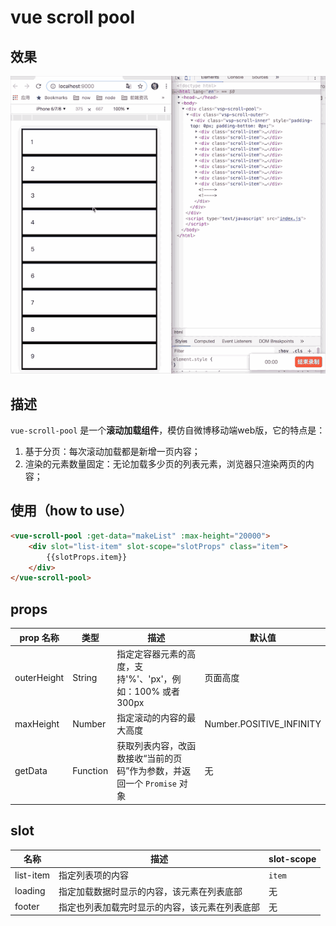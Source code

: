 # vue scroll pool

## 效果

![](./images/vue-scroll-pool-demo.gif)
## 描述
`vue-scroll-pool` 是一个**滚动加载组件**，模仿自微博移动端web版，它的特点是：
1. 基于分页：每次滚动加载都是新增一页内容；
2. 渲染的元素数量固定：无论加载多少页的列表元素，浏览器只渲染两页的内容；

## 使用（how to use）

```html
<vue-scroll-pool :get-data="makeList" :max-height="20000">
    <div slot="list-item" slot-scope="slotProps" class="item">
        {{slotProps.item}}
    </div>
</vue-scroll-pool>
```
## props

| prop 名称 | 类型 | 描述 | 默认值 |
|----------|------|-----|-------|
| outerHeight | String | 指定定容器元素的高度，支持'%'、'px'，例如：100% 或者 300px | 页面高度 |
| maxHeight | Number | 指定滚动的内容的最大高度 | Number.POSITIVE_INFINITY |
| getData | Function | 获取列表内容，改函数接收“当前的页码”作为参数，并返回一个 `Promise` 对象 | 无 |

## slot
| 名称 | 描述 | slot-scope |
|----------|------|-----|
| list-item | 指定列表项的内容 | `item` |
| loading | 指定加载数据时显示的内容，该元素在列表底部 | 无 |
| footer | 指定也列表加载完时显示的内容，该元素在列表底部 | 无 |